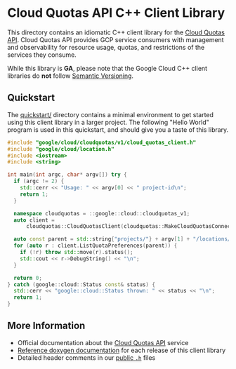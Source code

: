 # Cloud Quotas API C++ Client Library

This directory contains an idiomatic C++ client library for the
[Cloud Quotas API][cloud-service-docs]. Cloud Quotas API provides GCP service
consumers with management and observability for resource usage, quotas, and
restrictions of the services they consume.

While this library is **GA**, please note that the Google Cloud C++ client
libraries do **not** follow [Semantic Versioning](https://semver.org/).

## Quickstart

The [quickstart/](quickstart/README.md) directory contains a minimal environment
to get started using this client library in a larger project. The following
"Hello World" program is used in this quickstart, and should give you a taste of
this library.

<!-- inject-quickstart-start -->

```cc
#include "google/cloud/cloudquotas/v1/cloud_quotas_client.h"
#include "google/cloud/location.h"
#include <iostream>
#include <string>

int main(int argc, char* argv[]) try {
  if (argc != 2) {
    std::cerr << "Usage: " << argv[0] << " project-id\n";
    return 1;
  }

  namespace cloudquotas = ::google::cloud::cloudquotas_v1;
  auto client =
      cloudquotas::CloudQuotasClient(cloudquotas::MakeCloudQuotasConnection());

  auto const parent = std::string{"projects/"} + argv[1] + "/locations/global";
  for (auto r : client.ListQuotaPreferences(parent)) {
    if (!r) throw std::move(r).status();
    std::cout << r->DebugString() << "\n";
  }

  return 0;
} catch (google::cloud::Status const& status) {
  std::cerr << "google::cloud::Status thrown: " << status << "\n";
  return 1;
}
```

<!-- inject-quickstart-end -->

## More Information

- Official documentation about the [Cloud Quotas API][cloud-service-docs]
  service
- [Reference doxygen documentation][doxygen-link] for each release of this
  client library
- Detailed header comments in our [public `.h`][source-link] files

[cloud-service-docs]: https://cloud.google.com/docs/quota/api-overview
[doxygen-link]: https://cloud.google.com/cpp/docs/reference/cloudquotas/latest/
[source-link]: https://github.com/googleapis/google-cloud-cpp/tree/main/google/cloud/cloudquotas

